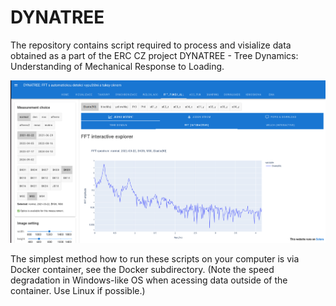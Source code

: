 # DYNATREE

The repository contains script required to process and visialize data
obtained as a part of the ERC CZ project DYNATREE - Tree Dynamics: Understanding of Mechanical Response to Loading. 

![FFT spectrum of the pull-release test](images/solara.png)

The simplest method how to run these scripts on your computer is via Docker container, see
the Docker subdirectory. (Note the speed degradation in Windows-like OS when acessing data outside of 
the container. Use Linux if possible.)
